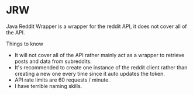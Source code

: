 # JRW
Java Reddit Wrapper is a wrapper for the reddit API, it does not cover all of the API.

Things to know
- It will not cover all of the API rather mainly act as a wrapper to retrieve posts and data from subreddits.
- It's recommended to create one instance of the reddit client rather than creating a new one every time since it auto updates the token.
- API rate limits are 60 requests / minute.
- I have terrible naming skills.
